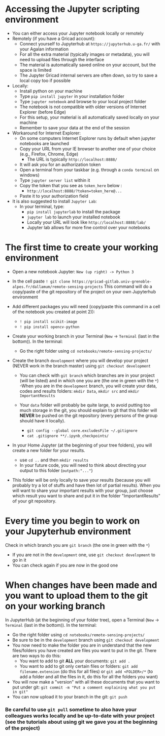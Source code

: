 # Accessing the Jupyter scripting environment
- You can either access your Jupyter notebook locally or remotely
- Remotely (if you have a Gricad account):
  - Connect yourself to Jupyterhub at `https://jupyterhub.u-ga.fr/` with your Agalan information
  - For all the extra material (typically images or metadata), you will need to upload files through the interface
  - The material is automatically saved online on your account, but the space is limited
  - The Jupyter Gricad internal servers are often down, so try to save a local copy too if possible 
- Locally:
  - Install python on your machine
  - Type `pip install jupyter` in your installation folder
  - Type `jupyter notebook` and browse to your local project folder
  - The notebook is not compatible with older versions of Internet Explorer (before Edge)
  - For this setup, your material is all automatically saved locally on your machine
  - Remember to save your data at the end of the session
- Workaround for Internet Explorer: 
  - On some computers Internet Explorer runs by default when jupyter notebooks are launched
  - Copy your URL from your IE browser to another one of your choice (e.g., Firefox, Chrome, Edge)
    - The URL is typically `http://localhost:8888/` 
  - It will ask you for an authorization token
  - Open a terminal from your taskbar (e.g. through a `conda terminal` on windows)
  - Type `jupyter server list` within it
  - Copy the token that you see as `token_here` below :
    - ```http://localhost:8888/?token=token_here@...```
  - Paste it to your authorization field
- It is also suggested to install `Jupyter Lab`:
  - In your terminal, type:
    - `pip install jupyterlab` to install the package
    - `jupyter lab` to launch your installed notebook
    - Locally your URL will look like `http://localhost:8888/lab/`
    - Jupyter lab allows for more fine control over your notebooks

# The first time to create your working environment
- Open a new notebook Jupyter: `New (up right) -> Python 3`
- In the cell paste `! git clone https://gricad-gitlab.univ-grenoble-alpes.fr/dallamum/remote-sensing-projects`
This command will do a copy/paste of the git repository of the project on your own Jupyterhub environment
- Add different packages you will need (copy/paste this command in a cell of the notebook you created at point 2)): 
  - `! pip install scikit-image`
  - `! pip install opencv-python `
- Create your working branch in your Terminal (`New` -> `Terminal` (last in the bottom)). In the terminal: 
  - Go the right folder using `cd notebooks/remote-sensing-projects/`

- Create the branch `development` where you will develop your project (NEVER work in the branch master) using
`git checkout development`

  - You can check with `git branch` which branches are in your project (will be listed) and in which one you are (the one in green with the `*`)
-When you are in the `development` branch, you will create your data, codes and results folders: `mkdir Data`, `mkdir src` and `mkdir ImportantResults`

  - Your `data` folder will probably be quite large, to avoid putting too much storage in the git, you should explain to git that this folder will **NEVER** be pushed on the git repository (every persons of the group should have it locally). 
    - `git config --global core.excludesFile ~/.gitignore`
    - `cat .gitignore **/.ipynb_checkpoints/`
- In your Home Jupyter (at the beginning of your tree folders), you will create a new folder for your results. 
  - use `cd ..` and then `mkdir results`
  - In your future code, you will need to think about directing your output to this folder (`outpath:"..."`)

- This folder will be only locally to save your results (because you will probably try a lot of stuffs and have then lot of partial results). When you will want to share your important results with your group, just choose which result you want to share and put it in the folder "ImportantResults" of your git repository. 

# Every time you begin to work on your Jupyterhub environment  

Check in which branch you are `git branch` (the one in green with the `*`)
- If you are not in the `development` one, use `git checkout development` to go in it
- You can check again if you are now in the good one

# When changes have been made and you want to upload them to the git on your working branch

In JupyterHub (at the beginning of your folder tree), open a Terminal (`New` -> `Terminal` (last in the bottom)). In the terminal: 

- Go the right folder using `cd notebooks/remote-sensing-projects/`
- Be sure to be in the `development` branch using `git checkout development`
- You now need to make the folder you are in understand that the new files/folders you have created are files you want to put in the git. There are two ways to do this: 
  - You want to add to git **ALL** your documents: `git add .`
  - You want to add to git only certain files or folders: `git add filename.extension` (do this for all files) or `git add <FOLDER>/*` (to add a folder and all the files in it, do this for all the folders you want)
- You will now make a "version" with all these documents that you want to put under git: `git commit -m "Put a comment explaining what you put in git"`
- You can now upload it to your branch in the git: `git push`

### Be careful to use `git pull` sometime to also have your colleagues works locally and be up-to-date with your project (see the tutorials about using git we gave you at the beginning of the project)